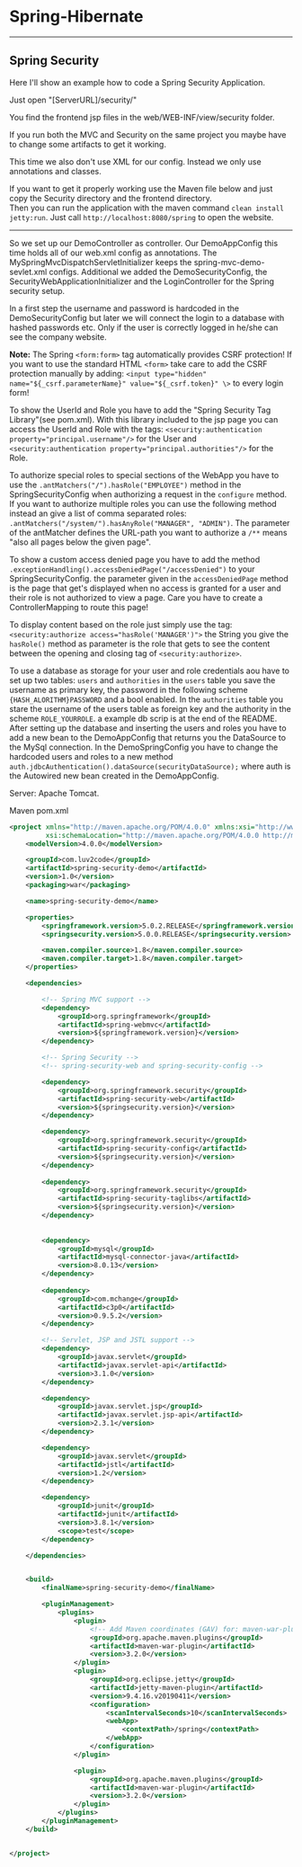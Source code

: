 # Spring-Hibernate

---

## Spring Security

Here I'll show an example how to code a Spring Security Application.

Just open "[ServerURL]/security/"

You find the frontend jsp files in the web/WEB-INF/view/security folder.

If you run both the MVC and Security on the same project you maybe have to change some artifacts to get it working.

This time we also don't use XML for our config. Instead we only use annotations and classes.

If you want to get it properly working use the Maven file below and just copy the Security directory and the frontend directory.\
Then you can run the application with the maven command `clean install jetty:run`. Just call `http://localhost:8080/spring` to open the website.

----
So we set up our DemoController as controller. Our DemoAppConfig this time holds all of our web.xml config as annotations.
The MySpringMvcDispatchServletInitializer keeps the spring-mvc-demo-sevlet.xml configs.
Additional we added the DemoSecurityConfig, the SecurityWebApplicationInitializer and the LoginController for the Spring security setup.

In a first step the username and password is hardcoded in the DemoSecurityConfig but later we will connect the login to a database with hashed passwords etc.
Only if the user is correctly logged in he/she can see the company website.

**Note:** The Spring `<form:form>` tag automatically provides CSRF protection! If you want to use the standard HTML `<form>` take care to add the CSRF protection manually by adding: `<input type="hidden" name="${_csrf.parameterName}" value="${_csrf.token}" \>` to every login form!

To show the UserId and Role you have to add the "Spring Security Tag Library"(see pom.xml). With this library included to the jsp page you can access the UserId and Role with the tags: `<security:authentication property="principal.username"/>` for the User and `<security:authentication property="principal.authorities"/>` for the Role. 

To authorize special roles to special sections of the WebApp you have to use the `.antMatchers("/").hasRole("EMPLOYEE")` method in the SpringSecurityConfig when authorizing a request in the `configure` method. If you want to authorize multiple roles you can use the following method instead an give a list of comma separated roles: `.antMatchers("/system/").hasAnyRole("MANAGER", "ADMIN")`. The parameter of the antMatcher defines the URL-path you want to authorize a `/**` means "also all pages below the given page".

To show a custom access denied page you have to add the method `.exceptionHandling().accessDeniedPage("/accessDenied")` to your SpringSecurityConfig. the parameter given in the `accessDeniedPage` method is the page that get's displayed when no access is granted for a user and their role is not authorized to view a page. Care you have to create a ControllerMapping to route this page!

To display content based on the role just simply use the tag: `<security:authorize access="hasRole('MANAGER')">` the String you give the `hasRole()` method as parameter is the role that gets to see the content between the opening and closing tag of `<security:authorize>`.

To use a database as storage for your user and role credentials aou have to set up two tables: `users` and `authorities` in the `users` table you save the username as primary key, the password in the following scheme `{HASH_ALORITHM}PASSWORD` and a bool enabled. In the `authorities`  table you stare the username of the users table as foreign key and the authority in the scheme `ROLE_YOURROLE`. a example db scrip is at the end of the README.
After setting up the database and inserting the users and roles you have to add a new bean to the DemoAppConfig that returns you the DataSource to the MySql connection. In the DemoSpringConfig you have to change the hardcoded users and roles to a new method `auth.jdbcAuthentication().dataSource(securityDataSource);` where auth is the Autowired new bean created in the DemoAppConfig. 

Server: Apache Tomcat.

Maven pom.xml
```xml
<project xmlns="http://maven.apache.org/POM/4.0.0" xmlns:xsi="http://www.w3.org/2001/XMLSchema-instance"
         xsi:schemaLocation="http://maven.apache.org/POM/4.0.0 http://maven.apache.org/xsd/maven-4.0.0.xsd">
    <modelVersion>4.0.0</modelVersion>

    <groupId>com.luv2code</groupId>
    <artifactId>spring-security-demo</artifactId>
    <version>1.0</version>
    <packaging>war</packaging>

    <name>spring-security-demo</name>

    <properties>
        <springframework.version>5.0.2.RELEASE</springframework.version>
        <springsecurity.version>5.0.0.RELEASE</springsecurity.version>

        <maven.compiler.source>1.8</maven.compiler.source>
        <maven.compiler.target>1.8</maven.compiler.target>
    </properties>

    <dependencies>

        <!-- Spring MVC support -->
        <dependency>
            <groupId>org.springframework</groupId>
            <artifactId>spring-webmvc</artifactId>
            <version>${springframework.version}</version>
        </dependency>

        <!-- Spring Security -->
        <!-- spring-security-web and spring-security-config -->

        <dependency>
            <groupId>org.springframework.security</groupId>
            <artifactId>spring-security-web</artifactId>
            <version>${springsecurity.version}</version>
        </dependency>

        <dependency>
            <groupId>org.springframework.security</groupId>
            <artifactId>spring-security-config</artifactId>
            <version>${springsecurity.version}</version>
        </dependency>
        
        <dependency>
            <groupId>org.springframework.security</groupId>
            <artifactId>spring-security-taglibs</artifactId>
            <version>${springsecurity.version}</version>
        </dependency>
        
        
        <dependency>
            <groupId>mysql</groupId>
            <artifactId>mysql-connector-java</artifactId>
            <version>8.0.13</version>
        </dependency>
        
        <dependency>
            <groupId>com.mchange</groupId>
            <artifactId>c3p0</artifactId>
            <version>0.9.5.2</version>
        </dependency>

        <!-- Servlet, JSP and JSTL support -->
        <dependency>
            <groupId>javax.servlet</groupId>
            <artifactId>javax.servlet-api</artifactId>
            <version>3.1.0</version>
        </dependency>

        <dependency>
            <groupId>javax.servlet.jsp</groupId>
            <artifactId>javax.servlet.jsp-api</artifactId>
            <version>2.3.1</version>
        </dependency>

        <dependency>
            <groupId>javax.servlet</groupId>
            <artifactId>jstl</artifactId>
            <version>1.2</version>
        </dependency>

        <dependency>
            <groupId>junit</groupId>
            <artifactId>junit</artifactId>
            <version>3.8.1</version>
            <scope>test</scope>
        </dependency>

    </dependencies>


    <build>
        <finalName>spring-security-demo</finalName>

        <pluginManagement>
            <plugins>
                <plugin>
                    <!-- Add Maven coordinates (GAV) for: maven-war-plugin -->
                    <groupId>org.apache.maven.plugins</groupId>
                    <artifactId>maven-war-plugin</artifactId>
                    <version>3.2.0</version>
                </plugin>
                <plugin>
                    <groupId>org.eclipse.jetty</groupId>
                    <artifactId>jetty-maven-plugin</artifactId>
                    <version>9.4.16.v20190411</version>
                    <configuration>
                        <scanIntervalSeconds>10</scanIntervalSeconds>
                        <webApp>
                            <contextPath>/spring</contextPath>
                        </webApp>
                    </configuration>
                </plugin>

                <plugin>
                    <groupId>org.apache.maven.plugins</groupId>
                    <artifactId>maven-war-plugin</artifactId>
                    <version>3.2.0</version>
                </plugin>
            </plugins>
        </pluginManagement>
    </build>


</project>

```
